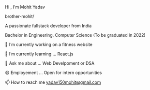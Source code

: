 Hi , I'm Mohit Yadav

   brother-mohit/

A passionate fullstack developer from India

Bachelor in Engineering, Computer Science (To be graduated in 2022)

🔭 I’m currently working on a fitness website

🌱 I’m currently learning ... React.js

💬 Ask me about ... Web Develpoment or DSA

😄 Employement ... Open for intern opportunities

📫 How to reach me  yadav150mohit@gmail.com
<!---
brother-mohit/brother-mohit is a ✨ special ✨ repository because its `README.md` (this file) appears on your GitHub profile.
You can click the Preview link to take a look at your changes.
--->
